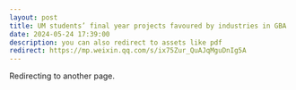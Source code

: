 ```yaml
---
layout: post
title: UM students’ final year projects favoured by industries in GBA
date: 2024-05-24 17:39:00
description: you can also redirect to assets like pdf
redirect: https://mp.weixin.qq.com/s/ix75Zur_QuAJqMguDnIg5A
---
```


Redirecting to another page.
